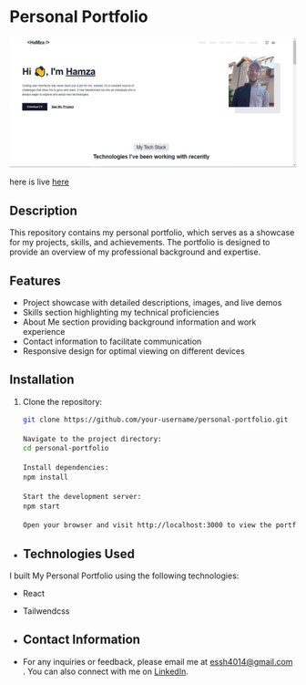 # Personal Portfolio
<p align="center">
  <img src="src/assets/Portfolio.png" alt="Flower Delivery Website Preview">
</p>

here is live [here](https://64e22ee4b6215b71ed6dfca6--friendly-meerkat-ca3595.netlify.app/)
## Description

This repository contains my personal portfolio, which serves as a showcase for my projects, skills, and achievements. The portfolio is designed to provide an overview of my professional background and expertise.

## Features

- Project showcase with detailed descriptions, images, and live demos
- Skills section highlighting my technical proficiencies
- About Me section providing background information and work experience
- Contact information to facilitate communication
- Responsive design for optimal viewing on different devices

## Installation

1. Clone the repository:

   ```bash
   git clone https://github.com/your-username/personal-portfolio.git

   Navigate to the project directory:
   cd personal-portfolio

   Install dependencies:
   npm install

   Start the development server:
   npm start

   Open your browser and visit http://localhost:3000 to view the portfolio.

- ## Technologies Used

I built My Personal Portfolio using the following technologies:

- React
- Tailwendcss

- ## Contact Information

- For any inquiries or feedback, please email me at essh4014@gmail.com . You can also connect with me on [LinkedIn](https://www.linkedin.com/in/hamza-abd-rahim-42bb93267/).
